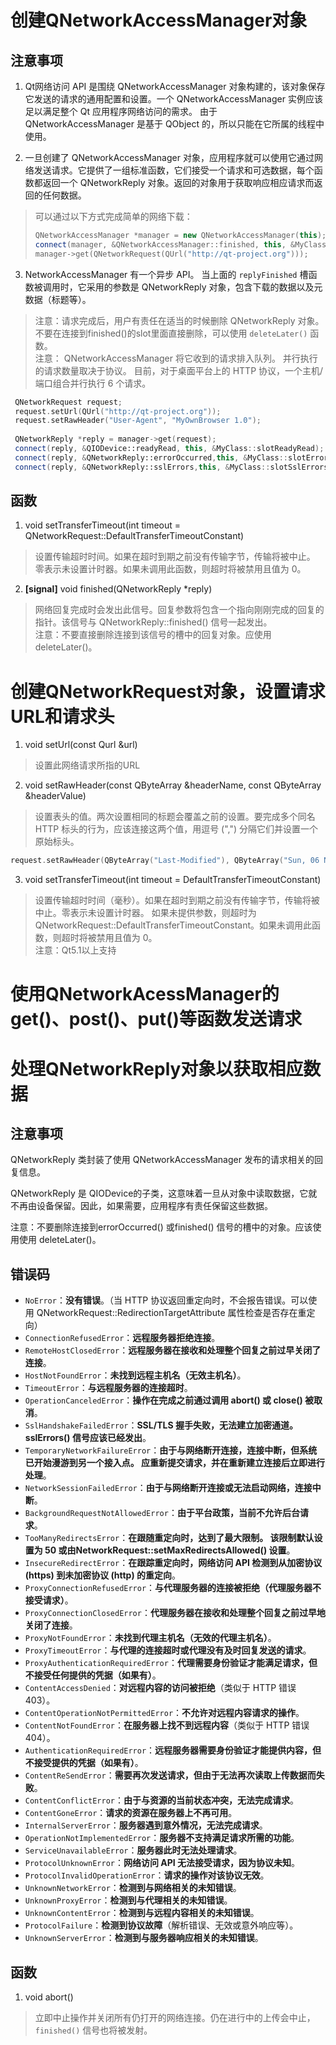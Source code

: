 # 创建QNetworkAccessManager对象

## 注意事项

1. Qt网络访问 API 是围绕 QNetworkAccessManager 对象构建的，该对象保存它发送的请求的通用配置和设置。一个 QNetworkAccessManager 实例应该足以满足整个 Qt 应用程序网络访问的需求。 由于 QNetworkAccessManager 是基于 QObject 的，所以只能在它所属的线程中使用。 
    
2. 一旦创建了 QNetworkAccessManager 对象，应用程序就可以使用它通过网络发送请求。它提供了一组标准函数，它们接受一个请求和可选数据，每个函数都返回一个 QNetworkReply 对象。返回的对象用于获取响应相应请求而返回的任何数据。 
> 可以通过以下方式完成简单的网络下载：
> ```cpp
> QNetworkAccessManager *manager = new QNetworkAccessManager(this);
> connect(manager, &QNetworkAccessManager::finished, this, &MyClass::replyFinished);
> manager->get(QNetworkRequest(QUrl("http://qt-project.org")));
> ```
3. NetworkAccessManager 有一个异步 API。 当上面的 `replyFinished` 槽函数被调用时，它采用的参数是 QNetworkReply 对象，包含下载的数据以及元数据（标题等）。  
> 注意：请求完成后，用户有责任在适当的时候删除 QNetworkReply 对象。不要在连接到finished()的slot里面直接删除，可以使用 `deleteLater()` 函数。  
注意： QNetworkAccessManager 将它收到的请求排入队列。 并行执行的请求数量取决于协议。 目前，对于桌面平台上的 HTTP 协议，一个主机/端口组合并行执行 6 个请求。  
```c++
 QNetworkRequest request;
 request.setUrl(QUrl("http://qt-project.org"));
 request.setRawHeader("User-Agent", "MyOwnBrowser 1.0");
 
 QNetworkReply *reply = manager->get(request);
 connect(reply, &QIODevice::readyRead, this, &MyClass::slotReadyRead);
 connect(reply, &QNetworkReply::errorOccurred,this, &MyClass::slotError);
 connect(reply, &QNetworkReply::sslErrors,this, &MyClass::slotSslErrors);
```

## 函数

1. void setTransferTimeout(int timeout = QNetworkRequest::DefaultTransferTimeoutConstant)  
> 设置传输超时时间。如果在超时到期之前没有传输字节，传输将被中止。  
> 零表示未设置计时器。如果未调用此函数，则超时将被禁用且值为 0。

2. **[signal]** void finished(QNetworkReply *reply)
> 网络回复完成时会发出此信号。回复参数将包含一个指向刚刚完成的回复的指针。该信号与 QNetworkReply::finished() 信号一起发出。  
> 注意：不要直接删除连接到该信号的槽中的回复对象。应使用 deleteLater()。

# 创建QNetworkRequest对象，设置请求URL和请求头

1. void setUrl(const Qurl &url)  
> 设置此网络请求所指的URL  

2. void setRawHeader(const QByteArray &headerName, const QByteArray &headerValue)
> 设置表头的值。两次设置相同的标题会覆盖之前的设置。要完成多个同名 HTTP 标头的行为，应该连接这两个值，用逗号 (",") 分隔它们并设置一个原始标头。  
```c++
request.setRawHeader(QByteArray("Last-Modified"), QByteArray("Sun, 06 Nov 1994 08:49:37 GMT"));
```

3. void setTransferTimeout(int timeout = DefaultTransferTimeoutConstant)
> 设置传输超时时间（毫秒）。如果在超时到期之前没有传输字节，传输将被中止。零表示未设置计时器。 如果未提供参数，则超时为 QNetworkRequest::DefaultTransferTimeoutConstant。如果未调用此函数，则超时将被禁用且值为 0。  
> 注意：Qt5.1以上支持

# 使用QNetworkAcessManager的get()、post()、put()等函数发送请求

# 处理QNetworkReply对象以获取相应数据

## 注意事项

QNetworkReply 类封装了使用 QNetworkAccessManager 发布的请求相关的回复信息。

QNetworkReply 是 QIODevice的子类，这意味着一旦从对象中读取数据，它就不再由设备保留。因此，如果需要，应用程序有责任保留这些数据。

注意：不要删除连接到errorOccurred() 或finished() 信号的槽中的对象。应该使用使用 deleteLater()。

## 错误码

* `NoError`：**没有错误**。（当 HTTP 协议返回重定向时，不会报告错误。可以使用 QNetworkRequest::RedirectionTargetAttribute 属性检查是否存在重定向）
* `ConnectionRefusedError`：**远程服务器拒绝连接**。
* `RemoteHostClosedError`：**远程服务器在接收和处理整个回复之前过早关闭了连接**。
* `HostNotFoundError`：**未找到远程主机名（无效主机名）**。
* `TimeoutError`：**与远程服务器的连接超时**。
* `OperationCanceledError`：**操作在完成之前通过调用 abort() 或 close() 被取消**。
* `SslHandshakeFailedError`：**SSL/TLS 握手失败，无法建立加密通道。 sslErrors() 信号应该已经发出**。
* `TemporaryNetworkFailureError`：**由于与网络断开连接，连接中断，但系统已开始漫游到另一个接入点。 应重新提交请求，并在重新建立连接后立即进行处理**。
* `NetworkSessionFailedError`：**由于与网络断开连接或无法启动网络，连接中断**。
* `BackgroundRequestNotAllowedError`：**由于平台政策，当前不允许后台请求**。
* `TooManyRedirectsError`：**在跟随重定向时，达到了最大限制。 该限制默认设置为 50 或由NetworkRequest::setMaxRedirectsAllowed() 设置**。
* `InsecureRedirectError`：**在跟踪重定向时，网络访问 API 检测到从加密协议 (https) 到未加密协议 (http) 的重定向**。
* `ProxyConnectionRefusedError`：**与代理服务器的连接被拒绝（代理服务器不接受请求）**。  
* `ProxyConnectionClosedError`：**代理服务器在接收和处理整个回复之前过早地关闭了连接**。
* `ProxyNotFoundError`：**未找到代理主机名（无效的代理主机名）**。  
* `ProxyTimeoutError`：**与代理的连接超时或代理没有及时回复发送的请求**。
* `ProxyAuthenticationRequiredError`：**代理需要身份验证才能满足请求，但不接受任何提供的凭据（如果有）**。  
* `ContentAccessDenied`：**对远程内容的访问被拒绝**（类似于 HTTP 错误 403）。
* `ContentOperationNotPermittedError`：**不允许对远程内容请求的操作**。
* `ContentNotFoundError`：**在服务器上找不到远程内容**（类似于 HTTP 错误 404）。  
* `AuthenticationRequiredError`：**远程服务器需要身份验证才能提供内容，但不接受提供的凭据（如果有）**。  
* `ContentReSendError`：**需要再次发送请求，但由于无法再次读取上传数据而失败**。  
* `ContentConflictError`：**由于与资源的当前状态冲突，无法完成请求**。  
* `ContentGoneError`：**请求的资源在服务器上不再可用**。  
* `InternalServerError`：**服务器遇到意外情况，无法完成请求**。  
* `OperationNotImplementedError`：**服务器不支持满足请求所需的功能**。  
* `ServiceUnavailableError`：**服务器此时无法处理请求**。  
* `ProtocolUnknownError`：**网络访问 API 无法接受请求，因为协议未知**。  
* `ProtocolInvalidOperationError`：**请求的操作对该协议无效**。  
* `UnknownNetworkError`：**检测到与网络相关的未知错误**。  
* `UnknownProxyError`：**检测到与代理相关的未知错误**。  
* `UnknownContentError`：**检测到与远程内容相关的未知错误**。  
* `ProtocolFailure`：**检测到协议故障**（解析错误、无效或意外响应等）。  
* `UnknownServerError`：**检测到与服务器响应相关的未知错误**。

## 函数

1. void abort()
> 立即中止操作并关闭所有仍打开的网络连接。仍在进行中的上传会中止，`finished()` 信号也将被发射。   
